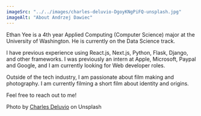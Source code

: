 ```yaml
---
imageSrc: "../../images/charles-deluvio-DgoyKNgPiFQ-unsplash.jpg"
imageAlt: "About Andrzej Dawiec"
---
```


Ethan Yee is a 4th year Applied Computing (Computer Science) major at the University of Washington. He is currently on the Data Science track.

I have previous experience using React.js, Next.js, Python, Flask, Django, and other frameworks. I was previously an intern at Apple, Microsoft, Paypal and Google, and I am currently looking for Web developer roles.

Outside of the tech industry, I am passionate about film making and photography. I am currently filming a short film about identity and origins.

Feel free to reach out to me!

Photo by <a href="https://unsplash.com/@charlesdeluvio?utm_source=unsplash&utm_medium=referral&utm_content=creditCopyText" target="_blank" rel="nofollow noopener noreferrer" aria-label="External Link"><u>Charles Deluvio</u></a> on Unsplash
